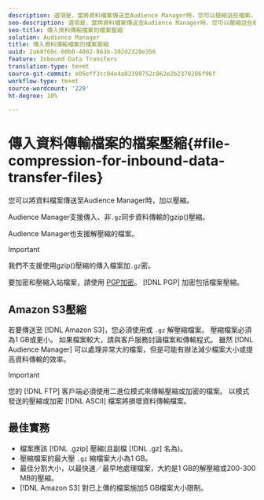 ```yaml
---
description: 選項是，當將資料檔案傳送至Audience Manager時，您可以壓縮這些檔案。
seo-description: 選項是，當將資料檔案傳送至Audience Manager時，您可以壓縮這些檔案。
seo-title: 傳入資料傳輸檔案的檔案壓縮
solution: Audience Manager
title: 傳入資料傳輸檔案的檔案壓縮
uuid: 2a68f69c-60b0-4002-863b-302d2320e356
feature: Inbound Data Transfers
translation-type: tm+mt
source-git-commit: e05eff3cc04e4a82399752c862e2b2370286f96f
workflow-type: tm+mt
source-wordcount: '229'
ht-degree: 10%

---
```



# 傳入資料傳輸檔案的檔案壓縮{#file-compression-for-inbound-data-transfer-files}

您可以將資料檔案傳送至Audience Manager時，加以壓縮。

<!-- inbound-file-compression.xml -->

Audience Manager支援傳入、非`.gz`同步資料傳輸的gzip()壓縮。

Audience Manager也支援解壓縮的檔案。

>[!IMPORTANT]
>
>我們不支援使用gzip()壓縮的傳入檔案加`.gz`密。
>
>要加密和壓縮入站檔案，請使用 [PGP加密](../../../integration/sending-audience-data/batch-data-transfer-explained/inbound-file-encryption.md)。 [!DNL PGP] 加密包括檔案壓縮。

## Amazon S3壓縮

若要傳送至 [!DNL Amazon S3]，您必須使用或 `.gz` 解壓縮檔案。 壓縮檔案必須為1 GB或更小。 如果檔案較大，請與客戶服務討論檔案和傳輸程式。 雖然 [!DNL Audience Manager] 可以處理非常大的檔案，但是可能有辦法減少檔案大小或提高資料傳輸的效率。

>[!IMPORTANT]
>
>您的 [!DNL FTP] 客戶端必須使用二進位模式來傳輸壓縮或加密的檔案。 以模式發送的壓縮或加密 [!DNL ASCII] 檔案將損壞資料傳輸檔案。

## 最佳實務

* 檔案應該 [!DNL .gzip] 壓縮(且副檔 [!DNL .gz] 名為)。
* 壓縮檔案的最大壓 `.gz` 縮檔案大小為1 GB。
* 最佳分割大小，以最快速／最早地處理檔案，大約是1 GB的解壓縮或200-300 MB的壓縮。
* [!DNL Amazon S3] 對已上傳的檔案施加5 GB檔案大小限制。
